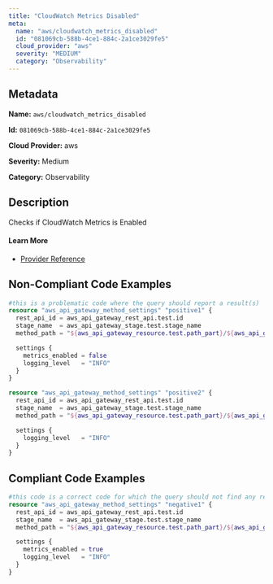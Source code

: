```yaml
---
title: "CloudWatch Metrics Disabled"
meta:
  name: "aws/cloudwatch_metrics_disabled"
  id: "081069cb-588b-4ce1-884c-2a1ce3029fe5"
  cloud_provider: "aws"
  severity: "MEDIUM"
  category: "Observability"
---
```


## Metadata
**Name:** `aws/cloudwatch_metrics_disabled`

**Id:** `081069cb-588b-4ce1-884c-2a1ce3029fe5`

**Cloud Provider:** aws

**Severity:** Medium

**Category:** Observability

## Description
Checks if CloudWatch Metrics is Enabled

#### Learn More

 - [Provider Reference](https://registry.terraform.io/providers/hashicorp/aws/latest/docs/resources/api_gateway_method_settings#metrics_enabled)

## Non-Compliant Code Examples
```terraform
#this is a problematic code where the query should report a result(s)
resource "aws_api_gateway_method_settings" "positive1" {
  rest_api_id = aws_api_gateway_rest_api.test.id
  stage_name  = aws_api_gateway_stage.test.stage_name
  method_path = "${aws_api_gateway_resource.test.path_part}/${aws_api_gateway_method.test.http_method}"

  settings {
    metrics_enabled = false
    logging_level   = "INFO"
  }
}

resource "aws_api_gateway_method_settings" "positive2" {
  rest_api_id = aws_api_gateway_rest_api.test.id
  stage_name  = aws_api_gateway_stage.test.stage_name
  method_path = "${aws_api_gateway_resource.test.path_part}/${aws_api_gateway_method.test.http_method}"

  settings {
    logging_level   = "INFO"
  }
}
```

## Compliant Code Examples
```terraform
#this code is a correct code for which the query should not find any result
resource "aws_api_gateway_method_settings" "negative1" {
  rest_api_id = aws_api_gateway_rest_api.test.id
  stage_name  = aws_api_gateway_stage.test.stage_name
  method_path = "${aws_api_gateway_resource.test.path_part}/${aws_api_gateway_method.test.http_method}"

  settings {
    metrics_enabled = true
    logging_level   = "INFO"
  }
}
```